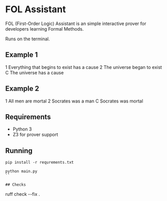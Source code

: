 # FOL Assistant

FOL (First-Order Logic) Assistant is an simple interactive prover for developers learning Formal Methods.

Runs on the terminal.

## Example 1
1 Everything that begins to exist has a cause
2 The universe began to exist
C The universe has a cause

## Example 2
1 All men are mortal
2 Socrates was a man
C Socrates was mortal

## Requirements

* Python 3
* Z3 for prover support

## Running

```
pip install -r requrements.txt

python main.py
``

## Checks

```
ruff check --fix .
```
